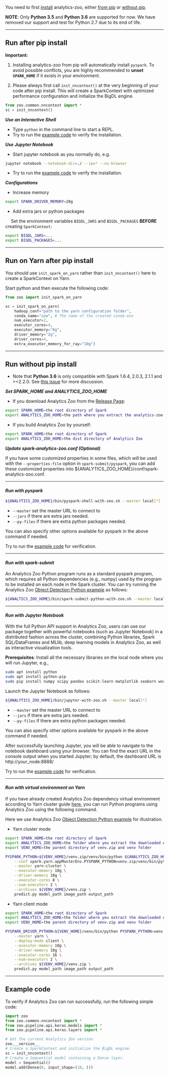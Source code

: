 You need to first [install](install.md) analytics-zoo, either [from pip](install/#install-from-pip-for-local-usage) or [without pip](install/#install-without-pip).

**NOTE**: Only __Python 3.5__ and __Python 3.6__ are supported for now. We have removed our support and test for Python 2.7 due to its end of life.

---

## **Run after pip install**

**Important:**

1. Installing analytics-zoo from pip will automatically install `pyspark`. To avoid possible conflicts, you are highly recommended to __unset `SPARK_HOME`__ if it exists in your environment.

2. Please always first call `init_nncontext()` at the very beginning of your code after pip install. This will create a SparkContext with optimized performance configuration and initialize the BigDL engine.
```python
from zoo.common.nncontext import *
sc = init_nncontext()
```

***Use an Interactive Shell***

* Type `python` in the command line to start a REPL.
* Try to run the [example code](#example-code) to verify the installation.


***Use Jupyter Notebook***

* Start jupyter notebook as you normally do, e.g.

```bash
jupyter notebook --notebook-dir=./ --ip=* --no-browser
```

* Try to run the [example code](#example-code) to verify the installation.


***Configurations***

* Increase memory

```bash
export SPARK_DRIVER_MEMORY=20g
```

* Add extra jars or python packages

 &emsp; Set the environment variables `BIGDL_JARS` and `BIGDL_PACKAGES` __BEFORE__ creating `SparkContext`:
```bash
export BIGDL_JARS=...
export BIGDL_PACKAGES=...
```

---
## **Run on Yarn after pip install**

You should use `init_spark_on_yarn` rather than `init_nncontext()` here to create a SparkContext on Yarn.

Start python and then execute the following code:

``` python
from zoo import init_spark_on_yarn

sc = init_spark_on_yarn(
    hadoop_conf="path to the yarn configuration folder",
    conda_name="zoo", # The name of the created conda-env
    num_executor=2,
    executor_cores=4,
    executor_memory="8g",
    driver_memory="2g",
    driver_cores=4,
    extra_executor_memory_for_ray="10g")
```

---
## **Run without pip install**
- Note that __Python 3.6__ is only compatible with Spark 1.6.4, 2.0.3, 2.1.1 and >=2.2.0. See [this issue](https://issues.apache.org/jira/browse/SPARK-19019) for more discussion.

***Set SPARK_HOME and ANALYTICS_ZOO_HOME***

* If you download Analytics Zoo from the [Release Page](../release-download.md):
```bash
export SPARK_HOME=the root directory of Spark
export ANALYTICS_ZOO_HOME=the path where you extract the analytics-zoo package
```

* If you build Analytics Zoo by yourself:
```bash
export SPARK_HOME=the root directory of Spark
export ANALYTICS_ZOO_HOME=the dist directory of Analytics Zoo
```

***Update spark-analytics-zoo.conf (Optional)***

If you have some customized properties in some files, which will be used with the `--properties-file` option
in `spark-submit/pyspark`, you can add these customized properties into ${ANALYTICS_ZOO_HOME}/conf/spark-analytics-zoo.conf.

---
#### ***Run with pyspark***
```bash
${ANALYTICS_ZOO_HOME}/bin/pyspark-shell-with-zoo.sh --master local[*]
```
* `--master` set the master URL to connect to
* `--jars` if there are extra jars needed.
* `--py-files` if there are extra python packages needed.

You can also specify other options available for pyspark in the above command if needed.

Try to run the [example code](#example-code) for verification.

---
#### ***Run with spark-submit***
An Analytics Zoo Python program runs as a standard pyspark program, which requires all Python dependencies
(e.g., numpy) used by the program to be installed on each node in the Spark cluster. You can try
running the Analytics Zoo [Object Detection Python example](https://github.com/intel-analytics/analytics-zoo/tree/master/pyzoo/zoo/examples/objectdetection)
as follows:

```bash
${ANALTICS_ZOO_HOME}/bin/spark-submit-python-with-zoo.sh --master local[*] predict.py model_path image_path output_path
```

---
#### ***Run with Jupyter Notebook***

With the full Python API support in Analytics Zoo, users can use our package together with powerful notebooks
(such as Jupyter Notebook) in a distributed fashion across the cluster, combining Python libraries,
Spark SQL/DataFrames and MLlib, deep learning models in Analytics Zoo, as well as interactive
visualization tools.

__Prerequisites__: Install all the necessary libraries on the local node where you will run Jupyter, e.g., 

```bash
sudo apt install python
sudo apt install python-pip
sudo pip install numpy scipy pandas scikit-learn matplotlib seaborn wordcloud
```

Launch the Jupyter Notebook as follows:
```bash
${ANALYTICS_ZOO_HOME}/bin/jupyter-with-zoo.sh --master local[*]
```
* `--master` set the master URL to connect to
* `--jars` if there are extra jars needed.
* `--py-files` if there are extra python packages needed.

You can also specify other options available for pyspark in the above command if needed.

After successfully launching Jupyter, you will be able to navigate to the notebook dashboard using
your browser. You can find the exact URL in the console output when you started Jupyter; by default,
the dashboard URL is http://your_node:8888/

Try to run the [example code](#example-code) for verification.

---
#### ***Run with virtual environment on Yarn***

If you have already created Analytics Zoo dependency virtual environment according to Yarn cluster guide [here](install/#for-yarn-cluster),
you can run Python programs using Analytics Zoo using the following command.

Here we use Analytics Zoo [Object Detection Python example](https://github.com/intel-analytics/analytics-zoo/tree/master/pyzoo/zoo/examples/objectdetection) for illustration.

* Yarn cluster mode
```bash
export SPARK_HOME=the root directory of Spark
export ANALYTICS_ZOO_HOME=the folder where you extract the downloaded Analytics Zoo zip package
export VENV_HOME=the parent directory of venv.zip and venv folder

PYSPARK_PYTHON=${VENV_HOME}/venv.zip/venv/bin/python ${ANALYTICS_ZOO_HOME}/bin/spark-submit-python-with-zoo.sh \
    --conf spark.yarn.appMasterEnv.PYSPARK_PYTHON=venv.zip/venv/bin/python \
    --master yarn-cluster \
    --executor-memory 10g \
    --driver-memory 10g \
    --executor-cores 8 \
    --num-executors 2 \
    --archives ${VENV_HOME}/venv.zip \
    predict.py model_path image_path output_path
```

* Yarn client mode
```bash
export SPARK_HOME=the root directory of Spark
export ANALYTICS_ZOO_HOME=the folder where you extract the downloaded Analytics Zoo zip package
export VENV_HOME=the parent directory of venv.zip and venv folder

PYSPARK_DRIVER_PYTHON=${VENV_HOME}/venv/bin/python PYSPARK_PYTHON=venv.zip/venv/bin/python ${ANALYTICS_ZOO_HOME}/bin/spark-submit-python-with-zoo.sh \
    --master yarn \
    --deploy-mode client \
    --executor-memory 10g \
    --driver-memory 10g \
    --executor-cores 16 \
    --num-executors 2 \
    --archives ${VENV_HOME}/venv.zip \
    predict.py model_path image_path output_path
```

---
## **Example code**

To verify if Analytics Zoo can run successfully, run the following simple code:

```python
import zoo
from zoo.common.nncontext import *
from zoo.pipeline.api.keras.models import *
from zoo.pipeline.api.keras.layers import *

# Get the current Analytics Zoo version
zoo.__version__
# Create a SparkContext and initialize the BigDL engine.
sc = init_nncontext()
# Create a Sequential model containing a Dense layer.
model = Sequential()
model.add(Dense(8, input_shape=(10, )))
```